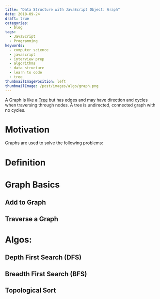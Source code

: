 ```yaml
---
title: "Data Structure with JavaScript Object: Graph"
date: 2018-09-24
draft: true
categories:
  - blog
tags:
  - JavaScript
  - Programming
keywords:
  - computer science
  - javascript
  - interview prep
  - algorithms
  - data structure
  - learn to code
  - tree
thumbnailImagePosition: left
thumbnailImage: /post/images/algo/graph.png
---
```


A Graph is like a [Tree](/data-structure-with-javascript-object-tree/) but has edges and may have direction and cycles when traversing through nodes. A tree is undirected, connected graph with no cycles.

<!--more-->
<!--toc-->

# Motivation

Graphs are used to solve the following problems:

# Definition

# Graph Basics

## Add to Graph

## Traverse a Graph

# Algos:

## Depth First Search (DFS)

## Breadth First Search (BFS)

## Topological Sort
